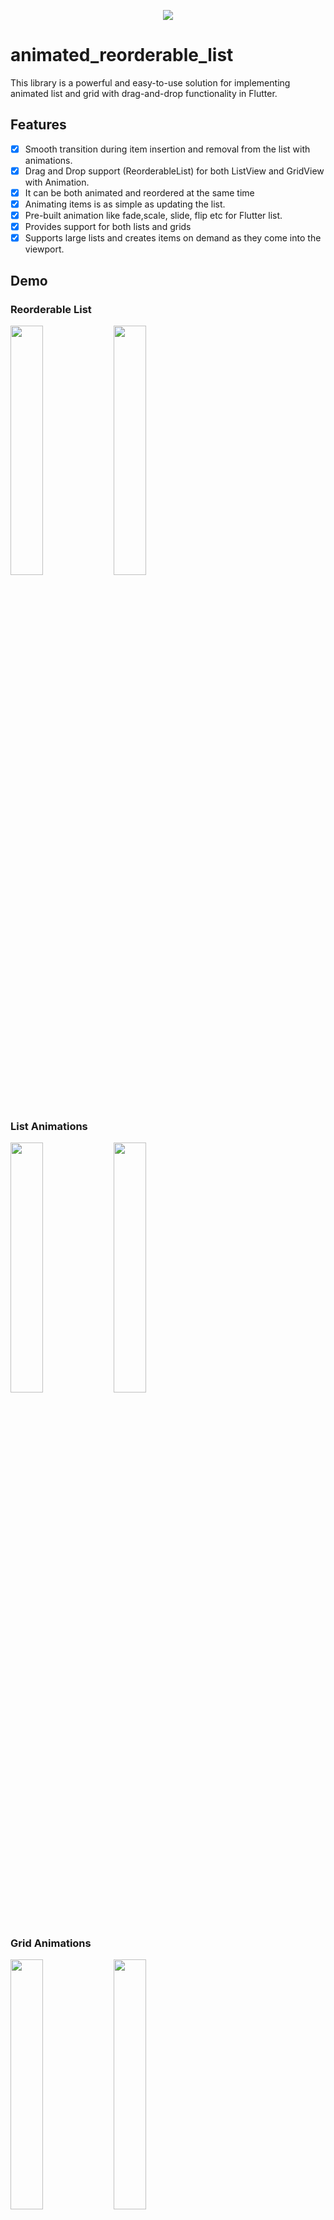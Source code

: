 <p align="center"> <a href="https://canopas.com/contact"><img src="https://github.com/user-attachments/assets/35d53858-0b59-49dd-84ee-8ca4fb6817a9"></a></p>

# animated_reorderable_list

This library is a powerful and easy-to-use solution for implementing animated list and grid with
drag-and-drop functionality in Flutter.

## Features

- [x] Smooth transition during item insertion and removal from the list with animations.
- [x] Drag and Drop support (ReorderableList) for both ListView and GridView with Animation.
- [x] It can be both animated and reordered at the same time
- [x] Animating items is as simple as updating the list.
- [x] Pre-built animation like fade,scale, slide, flip etc for Flutter list.
- [x] Provides support for both lists and grids
- [x] Supports large lists and creates items on demand as they come into the viewport.

## Demo

### Reorderable List

<img src="https://github.com/user-attachments/assets/5b57dbf3-ca95-47a0-8c70-1e35a670f93f?raw=true" width="32%"> <img 
src="https://github.com/user-attachments/assets/c908916c-3a1c-4bba-a278-c340a455faeb?raw=true" width="32%"> 

### List Animations

<img src="https://github.com/user-attachments/assets/b404f3f4-a525-4e1c-a3a2-550a77def211?raw=true" width="32%"> <img 
src="https://github.com/user-attachments/assets/bf3d81bf-241a-4d29-be94-4c3f10337c31?raw=true" width="32%"> 

### Grid Animations

<img src="https://github.com/user-attachments/assets/69c53449-6547-4bf6-b045-75724510d061?raw=true" width="32%"> <img 
src="https://github.com/user-attachments/assets/d7482946-5a1b-47b6-bfa4-064b14355526?raw=true" width="32%">

## How to use it?

### 1. Add dependency

Add this to your package's `pubspec.yaml` file:

```yaml
dependencies:
  animated_reorderable_list: <latest_version>
```

### 2. Install it

You can install packages from the command line:

with `pub`:

```
$ pub get
```

with `Flutter`:

```
$ flutter pub get
```

### 3. Import it

Now in your `Dart` code, you can use:

```dart
import 'package:animated_reorderable_list/animated_reorderable_list.dart';
```

### 4. Use it

[Sample](https://github.com/canopas/animated_reorderable_list/tree/main/example) app demonstrates
how simple the usage of the library actually is.

## Basic usage

### AnimatedReorderableGridView

A `AnimatedGridView` with built-in support for drag and drop functionality.

```dart
AnimatedReorderableGridView
(
items: list,
itemBuilder: (BuildContext context, int index) {
return ItemCard(
key: Key(list[index].name),
id: list[index].id);
},
sliverGridDelegate:
const SliverGridDelegateWithFixedCrossAxisCount(
crossAxisCount: 4),
enterTransition: [FadeIn(), ScaleIn()],
exitTransition: [SlideIn()],
insertDuration: const Duration(milliseconds: 300),
removeDuration: const Duration(milliseconds: 300),
onReorder: (int oldIndex, int newIndex) {
setState(() {
final User user = list.removeAt(oldIndex);
list.insert(newIndex, user);
});
},
isSameItem: (a, b) => a.
id
==
b
.
id
)

```

### AnimatedReorderableListView

A `AnimatedListView` with built-in support for drag-and-drop functionality.

```dart
 AnimatedReorderableListView
(
items: list,
itemBuilder: (BuildContext context, int index) {
return ItemTile(
key: Key(list[index].name),
id: list[index].id);
},
enterTransition: [FlipInX(), ScaleIn()],,
exitTransition: [SlideInLeft()]
insertDuration: const Duration(milliseconds: 300),
removeDuration: const Duration(milliseconds: 300),
onReorder: (int oldIndex, int newIndex) {
setState(() {
final User user = list.removeAt(oldIndex);
list.insert(newIndex, user);
});
},
isSameItem: (a, b) => a.
id
==
b
.
id
)

```

### AnimatedListView

A `AnimatedListView` that animates insertion and removal of the item. Use this widget when you don't
need drag-and-drop functionality.

```dart
AnimatedListView
(
items: list,
itemBuilder: (BuildContext context, int index) {
return ItemTile(
key: Key(list[index].name),
id: list[index].id);
},
enterTransition: [FadeIn(), ScaleIn()],
exitTransition: [SlideIn()],
insertDuration: const Duration(milliseconds: 300),
removeDuration: const Duration(milliseconds: 300),
isSameItem: (a, b) => a.
id
==
b
.
id
)
,

```

### AnimatedGridView

A `AnimatedGridView` that animates insertion and removal of the item. Use this widget when you don't
need drag-and-drop functionality.

```dart
AnimatedGridView
(
items: list,
scrollDirection: Axis.vertical,
itemBuilder: (BuildContext context, int index) {
return ItemCard(
key: Key(list[index].name),
id: list[index].id);
},
sliverGridDelegate:
const SliverGridDelegateWithFixedCrossAxisCount(
crossAxisCount: 4),
enterTransition: [FadeIn(), ScaleIn()],
exitTransition: [SlideIn()],
insertDuration: const Duration(milliseconds: 300),
removeDuration: const Duration(milliseconds: 300),
isSameItem: (a, b) => a.id == b.id
)
```

Duration for animation
----------------------------------------

```dart
//optional
insertDuration: const Duration
(
milliseconds: 300),
removeDuration: const Duration(milliseconds:
300
)
,
```

The duration for item insertion and removal animation. If not specified, the default duration is
`Duration(milliseconds: 300)`.

Enter and exit Animation
----------------------------------------

To apply animation, while inserting or removing item, specify a list of animation:

``` dart
//optional
    enterTransition: [FadeIn(), ScaleIn()],
    exitTransition:  [SlideIn()],
```

If not specified, then default `FadeIn()` animation will be applied.

Delay, duration, curve
----------------------------------------

Animation have optional `delay`, `duration`, `begin`, `end` and `curve` parameters. Animations run
in parallel, but you can use a `delay` to run them sequentially:

``` dart
//optional
 enterTransition: [
     FadeIn(
        duration: const Duration(milliseconds: 300),
        delay: const Duration(milliseconds: 100)),
     ScaleIn(
        duration: const Duration(milliseconds: 500),
        curve: Curves.bounceInOut)
    ],
```

If a specific duration is provided for the animation, it will run for that specified duration.
However, if `insertDuration` or `removeDuration` are specified, it will override specific item
duration.

Custom AnimationBuilder
----------------------------------------

``` dart
//optional
insertItemBuilder: (Widget child, Animation<double> animation){
      return ScaleTransition(
         scale: animation,
         child: child,
     );
  }
                                    
removeItemBuilder: (Widget child, Animation<double> animation){
       return ScaleTransition(
          scale: animation,
          child: child,
      );
    }
```

You can use custom `insertItemBuilder` or `removeItemBuilder` if you wish to implement your own
customized animations instead of relying on the built-in animations provided by the library.
In these custom builder functions, the child parameter represents the widget returned by the
`itemBuilder` callback, and the `animation` parameter provides the animation control.

If a custom `insertItemBuilder` is provided, it will override the `enterTransition`. Similarly, if
`removeItemBuilder` is provided, then it will override `exitTransition`.

## Animations

The library provides a set of pre-built animations that can be used for item insertion and removal.
You can use multiple animations at the same time by providing a list of animations.


The following animations are available:

| Animation Type   | ListView Example              | GridView Example              | Description                                      |
|------------------|-------------------------------|-------------------------------|--------------------------------------------------|
| **FadeIn**       | ![Fade In List](./gifs/fade_in_list.gif) | ![Fade In Grid](./gifs/fade_in_grid.gif) | Items fade into view when added to the list/grid. |
| **SlideIn**      | ![Slide In List](./gifs/slide_in_list.gif) | ![Slide In Grid](./gifs/slide_in_grid.gif) | Items slide into view from the specified direction. |
| **ScaleIn**      | ![Scale In List](./gifs/scale_in_list.gif) | ![Scale In Grid](./gifs/scale_in_grid.gif) | Items scale up from a smaller size to full size. |
| **FlipAnimation** | ![Flip Animation List](./gifs/flip_list.gif) | ![Flip Animation Grid](./gifs/flip_grid.gif) | Items flip in from an edge or axis.             |


## Bugs and Feedback

We welcome and appreciate any suggestions you may have for improvement.
For bugs, questions and discussions please use
the [Github Issues](https://github.com/canopas/animated_reorderable_list/issues).

<a href="https://canopas.com/contact"><img src="https://github.com/user-attachments/assets/b2688b52-5ef8-4e93-ad4d-1ea97e1bf8c6" width=300></a>

## Acknowledgments

This library builds upon the foundation laid by the incredible work of the Flutter team.
The core logic for animated list and drag-and-drop functionality are derived from Flutter's native
widgets, specifically `AnimatedList` and `ReorderableListView`.

## Contribution

The Canopas team enthusiastically welcomes contributions and project participation! There are a
bunch of things you can do if you want to contribute! The [Contributor Guide](CONTRIBUTING.md) has
all the information you need for everything from reporting bugs to contributing entire new features.
Please don't hesitate to jump in if you'd like to, or even ask us questions if something isn't
clear.

## Credits

**animated_reorderable_list** is owned and maintained by the [Canopas team](https://canopas.com/).
You can follow them on Twitter at [@canopassoftware](https://x.com/canopassoftware) for
project updates and releases.

Inspired by [recyclerview-animators](https://github.com/wasabeef/recyclerview-animators) in Android.



